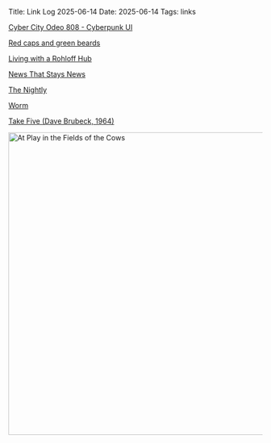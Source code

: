 Title: Link Log 2025-06-14
Date: 2025-06-14
Tags: links

[Cyber City Odeo 808 - Cyberpunk UI](https://www.hudsandguis.com/home/2025/cyber-city-odeo-808)

[Red caps and green beards](https://interconnected.org/home/2025/04/25/maga)

[Living with a Rohloff Hub](https://www.sjscycles.com/thornpdf/ThornLivingWithARohloff.pdf)

[News That Stays News](https://blog.ayjay.org/news-that-stays-news/)

[The Nightly](https://thenightlyradio.com/)

[Worm](https://parahumans.wordpress.com/)

[Take Five (Dave Brubeck, 1964)](https://www.youtube.com/watch?v=tT9Eh8wNMkw)

<a href="https://www.flickr.com/photos/pigmonkey/54589982230/in/dateposted/" title="At Play in the Fields of the Cows"><img src="https://live.staticflickr.com/65535/54589982230_762193fc1f_c.jpg" width="800" height="600" alt="At Play in the Fields of the Cows"/></a>
